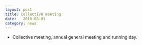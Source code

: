 ```yaml
---
layout: post
title: Collective meeting
date:   2016-08-01
category: news
---
```


* Collective meeting, annual general meeting and running day.
